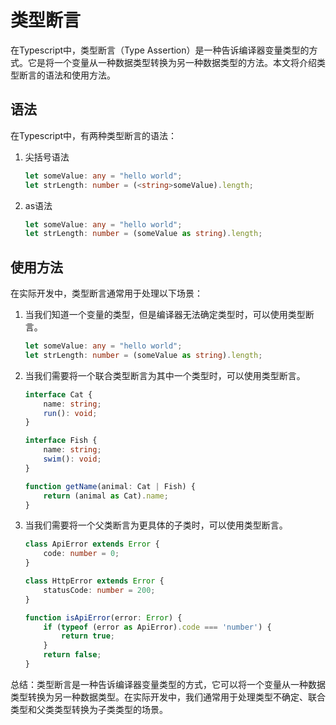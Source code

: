 # 类型断言

在Typescript中，类型断言（Type Assertion）是一种告诉编译器变量类型的方式。它是将一个变量从一种数据类型转换为另一种数据类型的方法。本文将介绍类型断言的语法和使用方法。

## 语法

在Typescript中，有两种类型断言的语法：

1. 尖括号语法

    ```typescript
    let someValue: any = "hello world";
    let strLength: number = (<string>someValue).length;
    
    ```

2. as语法

    ```typescript
    let someValue: any = "hello world";
    let strLength: number = (someValue as string).length;
    
    ```

## 使用方法

在实际开发中，类型断言通常用于处理以下场景：

1. 当我们知道一个变量的类型，但是编译器无法确定类型时，可以使用类型断言。

    ```typescript
    let someValue: any = "hello world";
    let strLength: number = (someValue as string).length;
    
    ```

2. 当我们需要将一个联合类型断言为其中一个类型时，可以使用类型断言。

    ```typescript
    interface Cat {
        name: string;
        run(): void;
    }
    
    interface Fish {
        name: string;
        swim(): void;
    }
    
    function getName(animal: Cat | Fish) {
        return (animal as Cat).name;
    }
    
    ```

3. 当我们需要将一个父类断言为更具体的子类时，可以使用类型断言。

    ```typescript
    class ApiError extends Error {
        code: number = 0;
    }
    
    class HttpError extends Error {
        statusCode: number = 200;
    }
    
    function isApiError(error: Error) {
        if (typeof (error as ApiError).code === 'number') {
            return true;
        }
        return false;
    }
    
    ```

总结：类型断言是一种告诉编译器变量类型的方式，它可以将一个变量从一种数据类型转换为另一种数据类型。在实际开发中，我们通常用于处理类型不确定、联合类型和父类类型转换为子类类型的场景。
